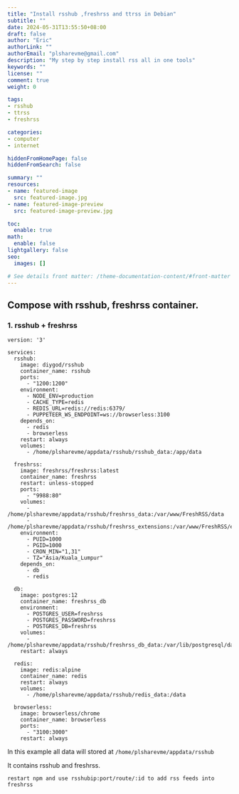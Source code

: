 ```yaml
---
title: "Install rsshub ,freshrss and ttrss in Debian"
subtitle: ""
date: 2024-05-31T13:55:50+08:00
draft: false
author: "Eric"
authorLink: ""
authorEmail: "plsharevme@gmail.com"
description: "My step by step install rss all in one tools"
keywords: ""
license: ""
comment: true
weight: 0

tags:
- rsshub
- ttrss
- freshrss

categories:
- computer
- internet

hiddenFromHomePage: false
hiddenFromSearch: false

summary: ""
resources:
- name: featured-image
  src: featured-image.jpg
- name: featured-image-preview
  src: featured-image-preview.jpg

toc:
  enable: true
math:
  enable: false
lightgallery: false
seo:
  images: []

# See details front matter: /theme-documentation-content/#front-matter
---
```

## Compose with rsshub, freshrss container.

### 1. rsshub + freshrss
<!--more-->

```
version: '3'

services:
  rsshub:
    image: diygod/rsshub
    container_name: rsshub
    ports:
      - "1200:1200"
    environment:
      - NODE_ENV=production
      - CACHE_TYPE=redis
      - REDIS_URL=redis://redis:6379/
      - PUPPETEER_WS_ENDPOINT=ws://browserless:3100
    depends_on:
      - redis
      - browserless
    restart: always
    volumes:
      - /home/plsharevme/appdata/rsshub/rsshub_data:/app/data

  freshrss:
    image: freshrss/freshrss:latest
    container_name: freshrss
    restart: unless-stopped
    ports:
      - "9988:80"
    volumes:
      - /home/plsharevme/appdata/rsshub/freshrss_data:/var/www/FreshRSS/data
      - /home/plsharevme/appdata/rsshub/freshrss_extensions:/var/www/FreshRSS/extensions
    environment:
      - PUID=1000
      - PGID=1000
      - CRON_MIN="1,31"
      - TZ="Asia/Kuala_Lumpur"
    depends_on:
      - db
      - redis

  db:
    image: postgres:12
    container_name: freshrss_db
    environment:
      - POSTGRES_USER=freshrss
      - POSTGRES_PASSWORD=freshrss
      - POSTGRES_DB=freshrss
    volumes:
      - /home/plsharevme/appdata/rsshub/freshrss_db_data:/var/lib/postgresql/data
    restart: always

  redis:
    image: redis:alpine
    container_name: redis
    restart: always
    volumes:
      - /home/plsharevme/appdata/rsshub/redis_data:/data

  browserless:
    image: browserless/chrome
    container_name: browserless
    ports:
      - "3100:3000"
    restart: always
```

In this example all data will stored at `/home/plsharevme/appdata/rsshub`

It contains rsshub and freshrss.

`restart npm and use rsshubip:port/route/:id to add rss feeds into freshrss`




